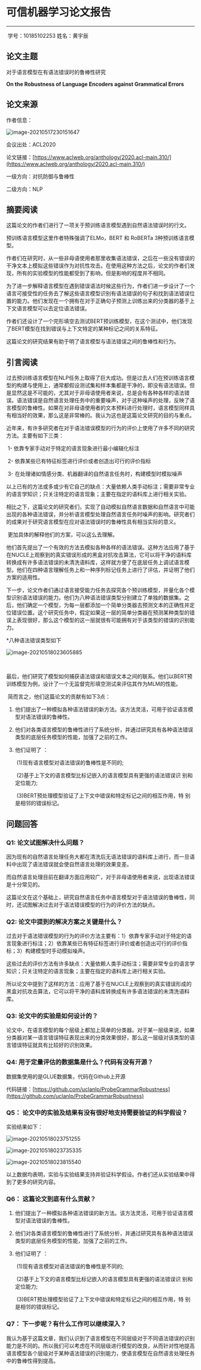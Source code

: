 # 可信机器学习论文报告

------

​																						学号：10185102253   姓名：黄宇辰

## 论文主题

对于语言模型在有语法错误时的鲁棒性研究

**On the Robustness of Language Encoders against Grammatical Errors**

## 论文来源

作者信息：

![image-20210517230151647](C:\Users\Administrator\AppData\Roaming\Typora\typora-user-images\image-20210517230151647.png)

会议出处：ACL2020

论文链接：[https://www.aclweb.org/anthology/2020.acl-main.310/](https://www.aclweb.org/anthology/2020.acl-main.310/)

一级方向：对抗防御与鲁棒性

二级方向：NLP



## 摘要阅读

这篇论文的作者们进行了一项关于预训练语言模型遇到自然语法错误时的行文。

预训练语言模型这里作者特殊强调了ELMo，BERT 和 RoBERTa 3种预训练语言模型。



作者们在研究时，从一些非母语使用者那里收集语法错误，之后在一些没有错误的干净文本上模拟这些错误作为对抗性攻击。在使用这种方法之后，论文的作者们发现，所有的实验模型的性能都受到了影响，但是影响的程度并不相同。

为了进一步解释语言模型在遇到错误语法时候这些行为，作者们进一步设计了一个语言可接受性的任务去了解这些语言模型识别有语法错误的句子和找到语法错误位置的能力。他们发现在一个拥有在对于正确句子预测上训练出来的分类器的基于上下文语言模型可以去定位语法错误。

作者们还设计了一个完形填空去测试BERT预训练模型，在这个测试中，他们发现了BERT模型在找到错误与上下文特定的某种标记之间的关系特征。

这篇论文的研究结果有助于明了语言模型与语法错误之间的鲁棒性和行为。



## 引言阅读

​		过去预训练语言模型在NLP任务上取得了巨大成功。但是过去人们在预训练语言模型的构建与使用上，通常都假设测试集和样本集都是干净的，即没有语法错误。但是显然这是不可能的，尤其对于非母语使用者来说，总是会有各种各样的语法错误。语法错误是自然语言处理任务中的重要噪声，对于这种噪声的处理，反映了语言模型的鲁棒性。如果在对非母语使用者的文本预料进行处理时，语言模型同样具有相当好的效果，那么这是非常棒的。我认为这也是这篇论文研究的目的与重点。

​		近年来，有许多研究者在对于语法错误模型的行为的评价上使用了许多不同的研究方法。主要有如下三类：

​					1- 依靠专家手动对于特定的语言现象进行最小编辑化标注

​					2- 依靠某些已有特征标签进行评价或者创造出可行的评价指标

​					3- 在处理诸如情感分类、机器翻译的自然语言任务时，构建模型时模拟噪声

​		以上已有的方法或多或少有它自己的缺点：大量依赖人类手动标注；需要非常专业的语言学知识；只关注特定的语言现象；主要在指定的语料库上进行相关实验。

​		相比之下，这篇论文的研究者们，实现了自动模拟自然语言数据和自然语言中可能出现的各种语法错误，并分析语言模型处理自然语言任务时噪声的影响。研究者们的成果对于研究语言模型在应对语法错误时的鲁棒性具有相当实际的意义。

​		更加具体的解释他们的方案，可以这么去理解。

​		他们首先提出了一个有效的方法去模拟各种各样的语法错误。这种方法应用了基于在NUCLE上观察到的真实错误形成的黑盒对抗攻击算法，它可以将干净的语料库转换成有许多语法错误的未清洗语料库，这样就方便了在底层任务上调试语言模型。他们在四种语言理解任务上和一种序列标记任务上进行了评估，并证明了他们方案的适用性。

​		下一步，论文作者们通过语言接受能力任务去探究各个预训练模型，并量化各个模型识别语法错误的能力。他们为八种语法错误类型分别建立了单独的数据集。之后，他们确定一个模型，为每一层都添加一个简单分类器去预测文本的正确性并定位错误位置。这个研究任务中，假定如果这一层的简单分类器在预测某种类型的错误上表现很好，那么这个模型的这一层就很有可能拥有对于该类型的错误的识别能力。

*八种语法错误类型如下

![image-20210518023605885](C:\Users\Administrator\AppData\Roaming\Typora\typora-user-images\image-20210518023605885.png)

​		

​		最后，他们研究了模型如何捕获语法错误和错误文本之间的联系。他们以BERT预训练模型为例，设计了一个无监督完形填空测试来评估其作为MLM的性能。



​		简而言之，他们这篇论文的贡献有如下3点：

1. 他们提出了一种模拟各种语法错误的新方法。该方法灵活，可用于验证语言模型对语法错误的鲁棒性。

2. 他们对各类语言模型的鲁棒性进行了系统分析，并通过研究具有各种语法错误类型的底层任务模型的性能，加强了之前的工作。

3. 他们证明了 ：

   ​					(1)现有语言模型对语法错误的鲁棒性是不同的;

   ​					(2)基于上下文的语言模型比标记嵌入的语言模型具有更强的语法错误识						别和定位能力;

   ​					(3)BERT预处理模型验证了上下文中错误和特定标记之间的相互作用，特						别是相邻的错误标记。

   

## 问题回答

### Q1:	论文试图解决什么问题？

因为现有的自然语言处理任务大都在清洗后无语法错误的语料库上进行，而一旦语料中出现了语法错误就会使自然语言处理的效果变差。

而自然语言处理目前在翻译方面应用较广，对于非母语使用者来说，出现语法错误是十分常见的。

这篇论文在这个基础上，研究自然语言任务中语言模型对于语法错误的鲁棒性，同时，还试图解决过去对于语法错误模型的行为的评价方法的缺点。

### Q2:	论文中提到的解决方案之关键是什么？

过去对于语法错误模型的行为的评价方法主要有：1）依靠专家手动对于特定的语言现象进行标注；2）依靠某些已有特征标签进行评价或者创造出可行的评价指标；3）构建模型时手动模拟噪声。

这些过去的评价方法有许多缺点：大量依赖人类手动标注；需要非常专业的语言学知识；只关注特定的语言现象；主要在指定的语料库上进行相关实验。

所以论文中提到了这样的方法：应用了基于在NUCLE上观察到的真实错误形成的黑盒对抗攻击算法，它可以将干净的语料库转换成有许多语法错误的未清洗语料库。

### Q3:	论文中的实验是如何设计的？

论文中，在语言模型的每个层级上都加上简单的分类器。对于某一层级来说，如果分类器对某一语言错误特征表现出来的分类效果很好，那么这一层级对该类型的语言错误特征就具有比较好的识别效果。

### Q4:	用于定量评估的数据集是什么？代码有没有开源？

数据集使用的是GLUE数据集，代码在Github上开源

代码链接：[https://github.com/uclanlp/ProbeGrammarRobustness](https://github.com/uclanlp/ProbeGrammarRobustness)

### Q5： 论文中的实验及结果有没有很好地支持需要验证的科学假设？

实验结果如下：

![image-20210518023751255](C:\Users\Administrator\AppData\Roaming\Typora\typora-user-images\image-20210518023751255.png)

![image-20210518023735335](C:\Users\Administrator\AppData\Roaming\Typora\typora-user-images\image-20210518023735335.png)

![image-20210518023815540](C:\Users\Administrator\AppData\Roaming\Typora\typora-user-images\image-20210518023815540.png)

以上数据均表明，实验与实验结果支持并验证科学假设。作者们还从实验结果中得到了更多的研究内容。

### Q6： 这篇论文到底有什么贡献？

1. 他们提出了一种模拟各种语法错误的新方法。该方法灵活，可用于验证语言模型对语法错误的鲁棒性。

2. 他们对各类语言模型的鲁棒性进行了系统分析，并通过研究具有各种语法错误类型的底层任务模型的性能，加强了之前的工作。

3. 他们证明了 ：

   ​					(1)现有语言模型对语法错误的鲁棒性是不同的;

   ​					(2)基于上下文的语言模型比标记嵌入的语言模型具有更强的语法错误识						别和定位能力;

   ​					(3)BERT预处理模型验证了上下文中错误和特定标记之间的相互作用，特						别是相邻的错误标记。

### Q7： 下一步呢？有什么工作可以继续深入？

我认为基于这篇文章，我们认识到了语言模型在不同层级对于不同语法错误的识别能力是不同的。所以我们可以考虑在不同层级进行模型的改良，从而针对性地提高语言模型各个层级对于某种语法错误的识别能力，使语言模型在自然语言处理任务中的鲁棒性得到提高。